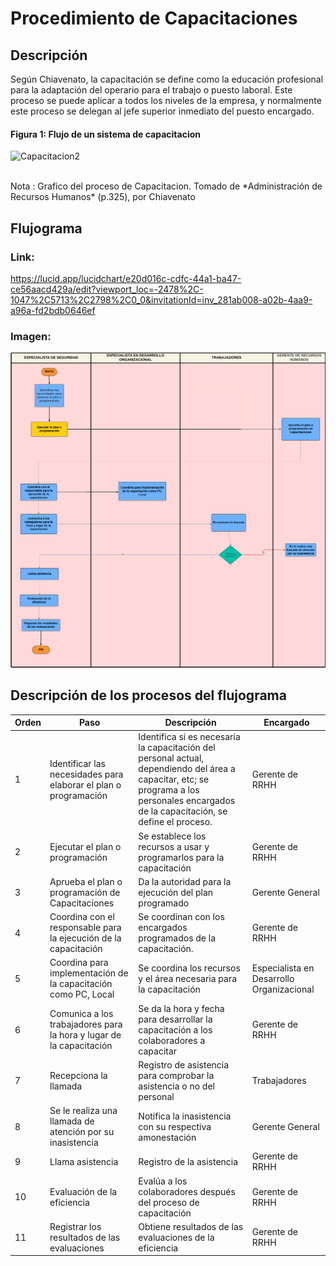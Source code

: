 # Procedimiento de Capacitaciones
## Descripción

Según Chiavenato, la capacitación se define como la educación profesional para la adaptación del operario para el trabajo o puesto laboral. Este proceso se puede aplicar a todos los niveles de la empresa, y normalmente este proceso se delegan al jefe superior inmediato del puesto encargado. 

#### Figura 1: Flujo de un sistema de capacitacion 
![Capacitacion2](https://github.com/EdisonLoky29/Grupo-2-DBD-24-1-/assets/164259064/2abcdbb2-2cd4-4d64-89c4-ce81a7e6fca5)

 <br>
Nota : Grafico del proceso de Capacitacion. Tomado de  *Administración de Recursos Humanos* (p.325), por Chiavenato 

## Flujograma
### Link: 

https://lucid.app/lucidchart/e20d016c-cdfc-44a1-ba47-ce56aacd429a/edit?viewport_loc=-2478%2C-1047%2C5713%2C2798%2C0_0&invitationId=inv_281ab008-a02b-4aa9-a96a-fd2bdb0646ef

### Imagen:

![Capacitación ](Capacitaciones.png)


## Descripción de los procesos del flujograma
| Orden | Paso                                                                | Descripción                                                                                                                                                                              | Encargado                                 |
|-------|---------------------------------------------------------------------|------------------------------------------------------------------------------------------------------------------------------------------------------------------------------------------|-------------------------------------------|
| 1     | Identificar las necesidades para elaborar el plan o programación    | Identifica si es necesaria la capacitación del personal actual, dependiendo del área a capacitar, etc; se programa a los personales encargados de la capacitación, se define el proceso. | Gerente de RRHH                           |
| 2     | Ejecutar el plan o programación                                     | Se establece los recursos a usar y programarlos para la capacitación                                                                                                                     | Gerente de RRHH                           |
| 3     | Aprueba el plan o programación de Capacitaciones                    | Da la autoridad para la ejecución del plan programado                                                                                                                                    | Gerente General                           |
| 4     | Coordina con el responsable para la ejecución de la capacitación    | Se coordinan con los encargados programados de la capacitación.                                                                                                                          | Gerente de RRHH                           |
| 5     | Coordina para implementación de la capacitación como PC, Local      | Se coordina los recursos y el área necesaria para la capacitación                                                                                                                        | Especialista en Desarrollo Organizacional |
| 6     | Comunica a los trabajadores para la hora y lugar de la capacitación | Se da la hora y fecha para desarrollar la capacitación a los colaboradores a capacitar                                                                                                   | Gerente de RRHH                           |
| 7     | Recepciona la llamada                                               | Registro de asistencia para comprobar la asistencia o no del personal                                                                                                                    | Trabajadores                              |
| 8     | Se le realiza una llamada de atención por su inasistencia           | Notifica la inasistencia con su respectiva amonestación                                                                                                                                  | Gerente General                           |
| 9     | Llama asistencia                                                    | Registro de la asistencia                                                                                                                                                                | Gerente de RRHH                           |
| 10    | Evaluación de la eficiencia                                         | Evalúa a los colaboradores después del proceso de capacitación                                                                                                                           | Gerente de RRHH                           |
| 11    | Registrar los resultados de las evaluaciones                        | Obtiene resultados de las evaluaciones de la eficiencia                                                                                                                                  | Gerente de RRHH                           |
